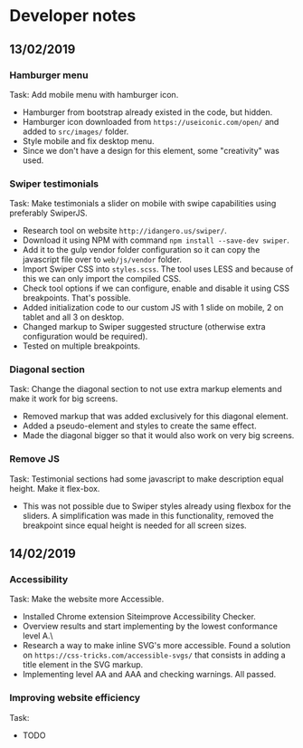 # Developer notes

## 13/02/2019

### Hamburger menu
Task: Add mobile menu with hamburger icon.
- Hamburger from bootstrap already existed in the code, but hidden.
- Hamburger icon downloaded from `https://useiconic.com/open/` and added to `src/images/` folder.
- Style mobile and fix desktop menu.
- Since we don't have a design for this element, some "creativity" was used.

### Swiper testimonials
Task: Make testimonials a slider on mobile with swipe capabilities using preferably SwiperJS.
- Research tool on website `http://idangero.us/swiper/`.
- Download it using NPM with command `npm install --save-dev swiper`.
- Add it to the gulp vendor folder configuration so it can copy the javascript file over to `web/js/vendor` folder.
- Import Swiper CSS into `styles.scss`. The tool uses LESS and because of this we can only import the compiled CSS.
- Check tool options if we can configure, enable and disable it using CSS breakpoints. That's possible.
- Added initialization code to our custom JS with 1 slide on mobile, 2 on tablet and all 3 on desktop.
- Changed markup to Swiper suggested structure (otherwise extra configuration would be required).
- Tested on multiple breakpoints.

### Diagonal section
Task: Change the diagonal section to not use extra markup elements and make it work for big screens.
- Removed markup that was added exclusively for this diagonal element.
- Added a pseudo-element and styles to create the same effect.
- Made the diagonal bigger so that it would also work on very big screens.

### Remove JS
Task: Testimonial sections had some javascript to make description equal height. Make it flex-box.
- This was not possible due to Swiper styles already using flexbox for the sliders. A simplification was made in this functionality, removed the breakpoint since equal height is needed for all screen sizes.

## 14/02/2019

### Accessibility
Task: Make the website more Accessible.
- Installed Chrome extension Siteimprove Accessibility Checker.
- Overview results and start implementing by the lowest conformance level A.\
- Research a way to make inline SVG's more accessible. Found a solution on `https://css-tricks.com/accessible-svgs/` that consists in adding a title element in the SVG markup.
- Implementing level AA and AAA and checking warnings. All passed.

### Improving website efficiency
Task:
- TODO
